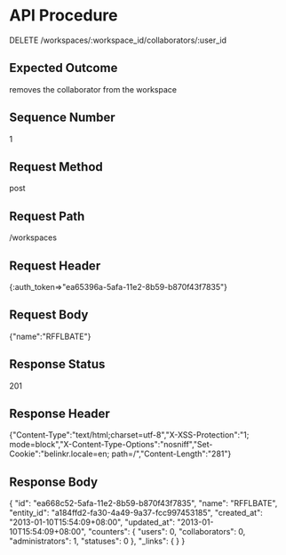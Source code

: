 # API Procedure
DELETE /workspaces/:workspace_id/collaborators/:user_id
## Expected Outcome
removes the collaborator from the workspace
## Sequence Number
1
## Request Method
post
## Request Path
/workspaces
## Request Header
{:auth_token=>"ea65396a-5afa-11e2-8b59-b870f43f7835"}
## Request Body
{"name":"RFFLBATE"}

## Response Status
201
## Response Header
{"Content-Type":"text/html;charset=utf-8","X-XSS-Protection":"1; mode=block","X-Content-Type-Options":"nosniff","Set-Cookie":"belinkr.locale=en; path=/","Content-Length":"281"}

## Response Body
{
  "id": "ea668c52-5afa-11e2-8b59-b870f43f7835",
  "name": "RFFLBATE",
  "entity_id": "a184ffd2-fa30-4a49-9a37-fcc997453185",
  "created_at": "2013-01-10T15:54:09+08:00",
  "updated_at": "2013-01-10T15:54:09+08:00",
  "counters": {
    "users": 0,
    "collaborators": 0,
    "administrators": 1,
    "statuses": 0
  },
  "_links": {
  }
}
